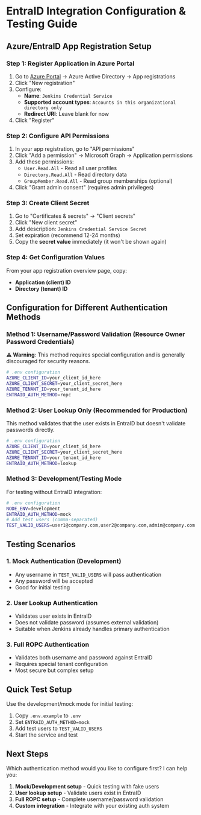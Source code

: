 # EntraID Integration Configuration & Testing Guide

## Azure/EntraID App Registration Setup

### Step 1: Register Application in Azure Portal

1. Go to [Azure Portal](https://portal.azure.com) → Azure Active Directory → App registrations
2. Click "New registration"
3. Configure:
   - **Name**: `Jenkins Credential Service`
   - **Supported account types**: `Accounts in this organizational directory only`
   - **Redirect URI**: Leave blank for now
4. Click "Register"

### Step 2: Configure API Permissions

1. In your app registration, go to "API permissions"
2. Click "Add a permission" → Microsoft Graph → Application permissions
3. Add these permissions:
   - `User.Read.All` - Read all user profiles
   - `Directory.Read.All` - Read directory data
   - `GroupMember.Read.All` - Read group memberships (optional)
4. Click "Grant admin consent" (requires admin privileges)

### Step 3: Create Client Secret

1. Go to "Certificates & secrets" → "Client secrets"
2. Click "New client secret"
3. Add description: `Jenkins Credential Service Secret`
4. Set expiration (recommend 12-24 months)
5. Copy the **secret value** immediately (it won't be shown again)

### Step 4: Get Configuration Values

From your app registration overview page, copy:
- **Application (client) ID**
- **Directory (tenant) ID**

## Configuration for Different Authentication Methods

### Method 1: Username/Password Validation (Resource Owner Password Credentials)

**⚠️ Warning**: This method requires special configuration and is generally discouraged for security reasons.

```bash
# .env configuration
AZURE_CLIENT_ID=your_client_id_here
AZURE_CLIENT_SECRET=your_client_secret_here  
AZURE_TENANT_ID=your_tenant_id_here
ENTRAID_AUTH_METHOD=ropc
```

### Method 2: User Lookup Only (Recommended for Production)

This method validates that the user exists in EntraID but doesn't validate passwords directly.

```bash
# .env configuration  
AZURE_CLIENT_ID=your_client_id_here
AZURE_CLIENT_SECRET=your_client_secret_here
AZURE_TENANT_ID=your_tenant_id_here
ENTRAID_AUTH_METHOD=lookup
```

### Method 3: Development/Testing Mode

For testing without EntraID integration:

```bash
# .env configuration
NODE_ENV=development
ENTRAID_AUTH_METHOD=mock
# Add test users (comma-separated)
TEST_VALID_USERS=user1@company.com,user2@company.com,admin@company.com
```

## Testing Scenarios

### 1. Mock Authentication (Development)
- Any username in `TEST_VALID_USERS` will pass authentication
- Any password will be accepted
- Good for initial testing

### 2. User Lookup Authentication  
- Validates user exists in EntraID
- Does not validate password (assumes external validation)
- Suitable when Jenkins already handles primary authentication

### 3. Full ROPC Authentication
- Validates both username and password against EntraID
- Requires special tenant configuration
- Most secure but complex setup

## Quick Test Setup

Use the development/mock mode for initial testing:

1. Copy `.env.example` to `.env`
2. Set `ENTRAID_AUTH_METHOD=mock`
3. Add test users to `TEST_VALID_USERS`
4. Start the service and test

## Next Steps

Which authentication method would you like to configure first? I can help you:

1. **Mock/Development setup** - Quick testing with fake users
2. **User lookup setup** - Validate users exist in EntraID  
3. **Full ROPC setup** - Complete username/password validation
4. **Custom integration** - Integrate with your existing auth system
